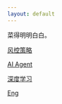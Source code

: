 ```yaml
---
layout: default
---
```


菜得明明白白。

[风控策略](./another-page.html)

[AI Agent](./CPA.html)

[深度学习](./deeplearning.html)

[Eng](./Eng.html)
